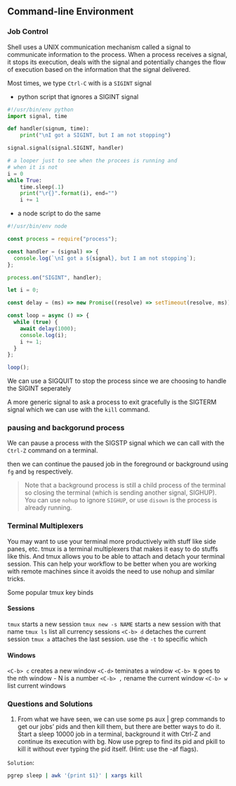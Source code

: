 ## Command-line Environment

### Job Control

Shell uses a UNIX communication mechanism called a signal to communicate information to the process.
When a process receives a signal, it stops its execution, deals with the signal and potentially changes the flow of execution based on the information that the signal delivered.

Most times, we type `Ctrl-C` with is a `SIGINT` signal

- python script that ignores a SIGINT signal

```py
#!/usr/bin/env python
import signal, time

def handler(signum, time):
    print("\nI got a SIGINT, but I am not stopping")

signal.signal(signal.SIGINT, handler)

# a looper just to see when the procees is running and
# when it is not
i = 0
while True:
    time.sleep(.1)
    print("\r{}".format(i), end="")
    i += 1
```

- a node script to do the same

```js
#!/usr/bin/env node

const process = require("process");

const handler = (signal) => {
  console.log(`\nI got a ${signal}, but I am not stopping`);
};

process.on("SIGINT", handler);

let i = 0;

const delay = (ms) => new Promise((resolve) => setTimeout(resolve, ms));

const loop = async () => {
  while (true) {
    await delay(1000);
    console.log(i);
    i += 1;
  }
};

loop();
```

We can use a SIGQUIT to stop the process since we are choosing to
handle the SIGINT seperately

A more generic signal to ask a process to exit gracefully is the SIGTERM signal which we can use with the `kill` command.

### pausing and backgorund process

We can pause a process with the SIGSTP signal which we can call with the `Ctrl-Z` command on a terminal.

then we can continue the paused job in the foreground or background using `fg` and `bg` respectively.

> Note that a background process is still a child process of the terminal so closing the terminal (which is sending another signal, SIGHUP). You can use `nohup` to ignore `SIGHUP`, or use `disown` is the process is already running.

### Terminal Multiplexers

You may want to use your terminal more productively with stuff like side panes, etc. tmux is a terminal multiplexers that makes it easy to do stuffs like this. And tmux allows you to be able to attach and detach your terminal session. This can help your workflow to be better when you are working with remote machines since it avoids the need to use nohup and similar tricks.

Some popular tmux key binds

#### Sessions

`tmux` starts a new session
`tmux new -s NAME` starts a new session with that name
`tmux ls` list all currency sessions
`<C-b> d` detaches the current session
`tmux a` attaches the last session. use the `-t` to specific which

#### Windows

`<C-b> c` creates a new window
`<C-d>` teminates a window
`<C-b> N` goes to the nth window - N is a number
`<C-b> ,` rename the current window
`<C-b> w` list current windows

### Questions and Solutions

1. From what we have seen, we can use some ps aux | grep commands to get our jobs’ pids and then kill them, but there are better ways to do it. Start a sleep 10000 job in a terminal, background it with Ctrl-Z and continue its execution with bg. Now use pgrep to find its pid and pkill to kill it without ever typing the pid itself. (Hint: use the -af flags).

`Solution`:
```bash
pgrep sleep | awk '{print $1}' | xargs kill
```

